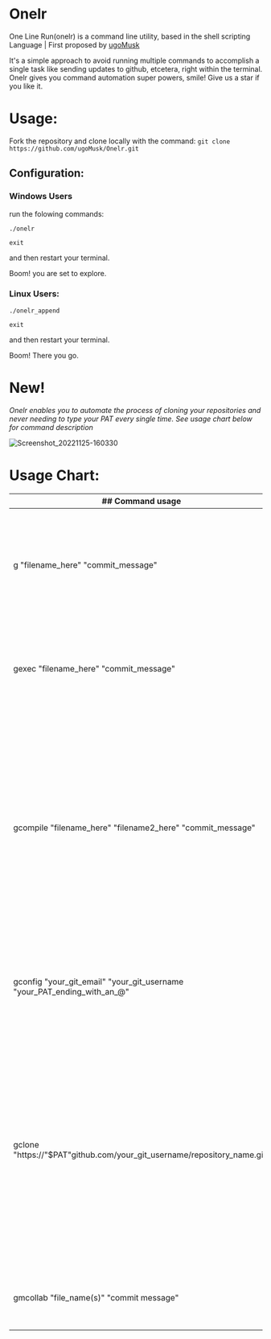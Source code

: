 # Onelr
One Line Run(onelr) is a command line utility, based in the shell scripting Language | First proposed by [ugoMusk](https://github.com/ugoMusk)

It's a simple approach to avoid running multiple commands to accomplish a single task like sending updates to github, etcetera, right within the terminal. Onelr gives you command automation super powers, smile! Give us a star if you like it.         
# Usage:
Fork the repository and clone locally with the command:
```git clone https://github.com/ugoMusk/Onelr.git```

## Configuration:

### Windows Users
run the folowing commands:
```
./onelr

```
```
exit

```
and then  restart your terminal.

Boom! you are set to explore.

### Linux Users:
```
./onelr_append

```
```
exit

```
and then  restart your terminal.

Boom! There you go.


# New!

*Onelr enables you to automate the process of cloning your repositories and never needing to type your PAT every single time. See usage chart below for command description*

![Screenshot_20221125-160330](https://user-images.githubusercontent.com/34632702/204017799-78d98a00-f59e-4f0a-8341-51ffdff67014.png)


# Usage Chart:

| ## Command usage | ## Description                                                                                                                                                                                        |
| ------ | -------------------------------------------------------------------------------------------------------------------------------------------------------------------------------------------------- |
| g "filename_here" "commit_message"         | Adds, commits and pushes your specified updates to github. "filename_here"  could be the character "."(a period), to target all changes locally)                                                                                                                             |
| gexec "filename_here" "commit_message"        | Adds, commits and pushes your specified updates to github. And makes file  executeable. "filename_here"  must be a file,                                                              |
| gcompile "filename_here" "filename2_here" "commit_message"        | Adds, commits and pushes your specified updates to github. And compiles file with all standard gcc flags.  "filename_here" must be a file with a .c extension (C source file), and "filename2_here" any name you would want to save your compiled result in or vice versa. will default to "a.out" in case not specified.
|gconfig "your_git_email" "your_git_username "your_PAT_ending_with_an_@"        |Collects and stores your git credentials in your environment. The order in the command must be strictly followed
|gclone "https://"$PAT"github.com/your_git_username/repository_name.git"          |Clones your repository, sets your PAT automatically,  initializes git and configures your username and email with git. the url must be identical to the example url. You should copy the repo url and add the variable "$PAT" exactly like the example url. You must have run the `gconfig` command above to have access to all variables used by *Onelr*.
|gmcollab "file_name(s)" "commit message"          |Automatically resolves merge conflicts that may arise from updating a file(s) in a team Project.
